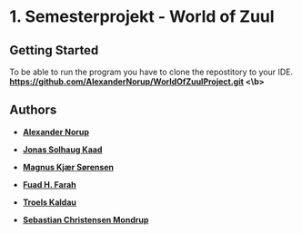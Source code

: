 # 1. Semesterprojekt - World of Zuul


## Getting Started
To be able to run the program you have to clone the repostitory to your IDE.
<b> https://github.com/AlexanderNorup/WorldOfZuulProject.git <\b>

## Authors
* [Alexander Norup](https://github.com/AlexanderNorup)

* [Jonas Solhaug Kaad](https://github.com/JonasKaad)

* [Magnus Kjær Sørensen](https://github.com/magnuskjaer)

* [Fuad H. Farah](https://github.com/fuad0019)

* [Troels Kaldau](https://github.com/TKalo)

* [Sebastian Christensen Mondrup](https://github.com/SebMon)

